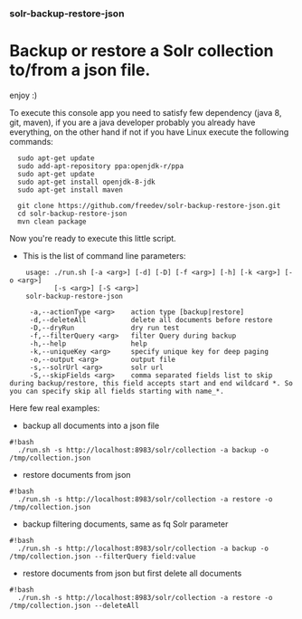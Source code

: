 ### solr-backup-restore-json

# Backup or restore a Solr collection to/from a json file.

enjoy :)


To execute this console app you need to satisfy few dependency (java 8, git, maven), if you are a java developer probably you already have everything, on the other hand if not if you have Linux execute the following commands:

```
  sudo apt-get update
  sudo add-apt-repository ppa:openjdk-r/ppa
  sudo apt-get update
  sudo apt-get install openjdk-8-jdk
  sudo apt-get install maven
  
  git clone https://github.com/freedev/solr-backup-restore-json.git
  cd solr-backup-restore-json
  mvn clean package
```

Now you're ready to execute this little script.

- This is the list of command line parameters:

```
	usage: ./run.sh [-a <arg>] [-d] [-D] [-f <arg>] [-h] [-k <arg>] [-o <arg>]
	       [-s <arg>] [-S <arg>]
	solr-backup-restore-json
	
	 -a,--actionType <arg>    action type [backup|restore]
	 -d,--deleteAll           delete all documents before restore
	 -D,--dryRun              dry run test
	 -f,--filterQuery <arg>   filter Query during backup
	 -h,--help                help
	 -k,--uniqueKey <arg>     specify unique key for deep paging
	 -o,--output <arg>        output file
	 -s,--solrUrl <arg>       solr url
	 -S,--skipFields <arg>    comma separated fields list to skip during backup/restore, this field accepts start and end wildcard *. So you can specify skip all fields starting with name_*.
```

Here few real examples:

- backup all documents into a json file

```
#!bash
  ./run.sh -s http://localhost:8983/solr/collection -a backup -o /tmp/collection.json

```

- restore documents from json

```
#!bash
  ./run.sh -s http://localhost:8983/solr/collection -a restore -o /tmp/collection.json 

```

- backup filtering documents, same as fq Solr parameter

```
#!bash
  ./run.sh -s http://localhost:8983/solr/collection -a backup -o /tmp/collection.json --filterQuery field:value

```

- restore documents from json but first delete all documents

```
#!bash
  ./run.sh -s http://localhost:8983/solr/collection -a restore -o /tmp/collection.json --deleteAll

```

